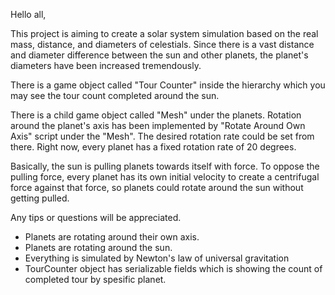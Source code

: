 Hello all,

This project is aiming to create a solar system simulation based on the real mass, distance, and diameters of celestials. Since there is a vast distance and diameter difference between the sun and other planets, the planet's diameters have been increased tremendously. 

There is a game object called "Tour Counter" inside the hierarchy which you may see the tour count completed around the sun. 

There is a child game object called "Mesh" under the planets. Rotation around the planet's axis has been implemented by "Rotate Around Own Axis" script under the "Mesh". The desired rotation rate could be set from there. Right now, every planet has a fixed rotation rate of 20 degrees.

Basically, the sun is pulling planets towards itself with force. To oppose the pulling force, every planet has its own initial velocity to create a centrifugal force against that force, so planets could rotate around the sun without getting pulled. 

Any tips or questions will be appreciated.

- Planets are rotating around their own axis.
- Planets are rotating around the sun.
- Everything is simulated by Newton's law of universal gravitation
- TourCounter object has serializable fields which is showing the count of completed tour by spesific planet.
